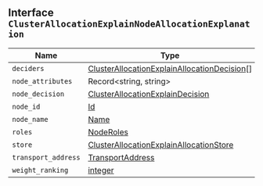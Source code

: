 ## Interface `ClusterAllocationExplainNodeAllocationExplanation`

| Name | Type | Description |
| - | - | - |
| `deciders` | [ClusterAllocationExplainAllocationDecision](./ClusterAllocationExplainAllocationDecision.md)[] | &nbsp; |
| `node_attributes` | Record<string, string> | &nbsp; |
| `node_decision` | [ClusterAllocationExplainDecision](./ClusterAllocationExplainDecision.md) | &nbsp; |
| `node_id` | [Id](./Id.md) | &nbsp; |
| `node_name` | [Name](./Name.md) | &nbsp; |
| `roles` | [NodeRoles](./NodeRoles.md) | &nbsp; |
| `store` | [ClusterAllocationExplainAllocationStore](./ClusterAllocationExplainAllocationStore.md) | &nbsp; |
| `transport_address` | [TransportAddress](./TransportAddress.md) | &nbsp; |
| `weight_ranking` | [integer](./integer.md) | &nbsp; |

